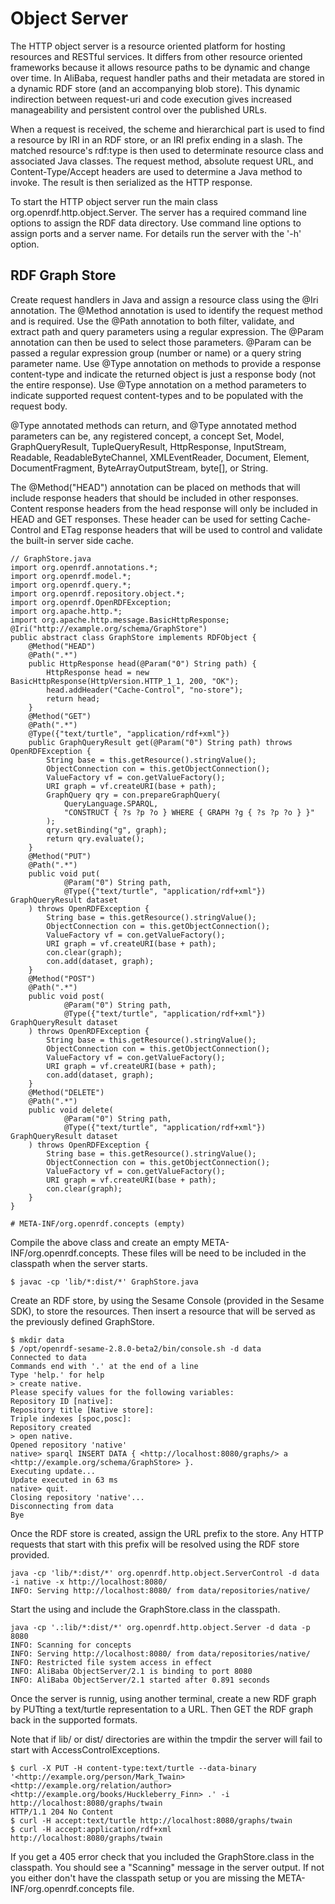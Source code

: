 Object Server
=============
 
 The HTTP object server is a resource oriented platform for hosting resources and RESTful services. It differs from other resource oriented frameworks because it allows resource paths to be dynamic and change over time. In AliBaba, request handler paths and their metadata are stored in a dynamic RDF store (and an accompanying blob store). This dynamic indirection between request-uri and code execution gives increased manageability and persistent control over the published URLs.

 When a request is received, the scheme and hierarchical part is used to find a resource by IRI in an RDF store, or an IRI prefix ending in a slash. The matched resource's rdf:type is then used to determinate resource class and associated Java classes. The request method, absolute request URL, and Content-Type/Accept headers are used to determine a Java method to invoke. The result is then serialized as the HTTP response.
 
 To start the HTTP object server run the main class org.openrdf.http.object.Server.
 The server has a required command line options to assign the RDF data
 directory. Use command line options to assign ports and a server name. For details run the server with the '-h' option.

RDF Graph Store
---------------

 Create request handlers in Java and assign a resource class using the @Iri annotation. The @Method annotation is used to identify the request method and is required. Use the @Path annotation to both filter, validate, and extract path and query parameters using a regular expression. The @Param annotation can then be used to select those parameters. @Param can be passed a regular expression group (number or name) or a query string parameter name. Use @Type annotation on methods to provide a response content-type and indicate the returned object is just a response body (not the entire response). Use @Type annotation on a method parameters to indicate supported request content-types and to be populated with the request body.

 @Type annotated methods can return, and @Type annotated method parameters can be, any registered concept, a concept Set, Model, GraphQueryResult, TupleQueryResult, HttpResponse, InputStream, Readable, ReadableByteChannel, XMLEventReader, Document, Element, DocumentFragment, ByteArrayOutputStream, byte[], or String.

 The @Method("HEAD") annotation can be placed on methods that will include response headers that should be included in other responses. Content response headers from the head response will only be included in HEAD and GET responses. These header can be used for setting Cache-Control and ETag response headers that will be used to control and validate the built-in server side cache.

    // GraphStore.java
    import org.openrdf.annotations.*;
    import org.openrdf.model.*;
    import org.openrdf.query.*;
    import org.openrdf.repository.object.*;
    import org.openrdf.OpenRDFException;
    import org.apache.http.*;
    import org.apache.http.message.BasicHttpResponse;
    @Iri("http://example.org/schema/GraphStore")
    public abstract class GraphStore implements RDFObject {
        @Method("HEAD")
        @Path(".*")
        public HttpResponse head(@Param("0") String path) {
            HttpResponse head = new BasicHttpResponse(HttpVersion.HTTP_1_1, 200, "OK");
            head.addHeader("Cache-Control", "no-store");
            return head;
        }
        @Method("GET")
        @Path(".*")
        @Type({"text/turtle", "application/rdf+xml"})
        public GraphQueryResult get(@Param("0") String path) throws OpenRDFException {
            String base = this.getResource().stringValue();
            ObjectConnection con = this.getObjectConnection();
            ValueFactory vf = con.getValueFactory();
            URI graph = vf.createURI(base + path);
            GraphQuery qry = con.prepareGraphQuery(
                QueryLanguage.SPARQL,
                "CONSTRUCT { ?s ?p ?o } WHERE { GRAPH ?g { ?s ?p ?o } }"
            );
            qry.setBinding("g", graph);
            return qry.evaluate();
        }
        @Method("PUT")
        @Path(".*")
        public void put(
                @Param("0") String path,
                @Type({"text/turtle", "application/rdf+xml"}) GraphQueryResult dataset
        ) throws OpenRDFException {
            String base = this.getResource().stringValue();
            ObjectConnection con = this.getObjectConnection();
            ValueFactory vf = con.getValueFactory();
            URI graph = vf.createURI(base + path);
            con.clear(graph);
            con.add(dataset, graph);
        }
        @Method("POST")
        @Path(".*")
        public void post(
                @Param("0") String path,
                @Type({"text/turtle", "application/rdf+xml"}) GraphQueryResult dataset
        ) throws OpenRDFException {
            String base = this.getResource().stringValue();
            ObjectConnection con = this.getObjectConnection();
            ValueFactory vf = con.getValueFactory();
            URI graph = vf.createURI(base + path);
            con.add(dataset, graph);
        }
        @Method("DELETE")
        @Path(".*")
        public void delete(
                @Param("0") String path,
                @Type({"text/turtle", "application/rdf+xml"}) GraphQueryResult dataset
        ) throws OpenRDFException {
            String base = this.getResource().stringValue();
            ObjectConnection con = this.getObjectConnection();
            ValueFactory vf = con.getValueFactory();
            URI graph = vf.createURI(base + path);
            con.clear(graph);
        }
    }

    # META-INF/org.openrdf.concepts (empty)

 Compile the above class and create an empty META-INF/org.openrdf.concepts. These files will be need to be included in the classpath when the server starts.

    $ javac -cp 'lib/*:dist/*' GraphStore.java

 Create an RDF store, by using the Sesame Console (provided in the Sesame SDK), to store the resources. Then insert a resource that will be served as the previously defined GraphStore.

    $ mkdir data
    $ /opt/openrdf-sesame-2.8.0-beta2/bin/console.sh -d data
    Connected to data
    Commands end with '.' at the end of a line
    Type 'help.' for help
    > create native.
    Please specify values for the following variables:
    Repository ID [native]: 
    Repository title [Native store]: 
    Triple indexes [spoc,posc]: 
    Repository created
    > open native.
    Opened repository 'native'
    native> sparql INSERT DATA { <http://localhost:8080/graphs/> a <http://example.org/schema/GraphStore> }.
    Executing update...
    Update executed in 63 ms
    native> quit.
    Closing repository 'native'...
    Disconnecting from data
    Bye

 Once the RDF store is created, assign the URL prefix to the store. Any HTTP requests that start with this prefix will be resolved using the RDF store provided.

    java -cp 'lib/*:dist/*' org.openrdf.http.object.ServerControl -d data -i native -x http://localhost:8080/
    INFO: Serving http://localhost:8080/ from data/repositories/native/

 Start the using and include the GraphStore.class in the classpath.

    java -cp '.:lib/*:dist/*' org.openrdf.http.object.Server -d data -p 8080
    INFO: Scanning for concepts
    INFO: Serving http://localhost:8080/ from data/repositories/native/
    INFO: Restricted file system access in effect
    INFO: AliBaba ObjectServer/2.1 is binding to port 8080 
    INFO: AliBaba ObjectServer/2.1 started after 0.891 seconds

 Once the server is runnig, using another terminal, create a new RDF graph by PUTting a text/turtle representation to a URL. Then GET the RDF graph back in the supported formats.

 Note that if lib/ or dist/ directories are within the tmpdir the server will fail to start with AccessControlExceptions.

    $ curl -X PUT -H content-type:text/turtle --data-binary '<http://example.org/person/Mark_Twain> <http://example.org/relation/author> <http://example.org/books/Huckleberry_Finn> .' -i http://localhost:8080/graphs/twain
    HTTP/1.1 204 No Content
    $ curl -H accept:text/turtle http://localhost:8080/graphs/twain
    $ curl -H accept:application/rdf+xml http://localhost:8080/graphs/twain

 If you get a 405 error check that you included the GraphStore.class in the classpath. You should see a "Scanning" message in the server output. If not you either don't have the classpath setup or you are missing the META-INF/org.openrdf.concepts file.
 
